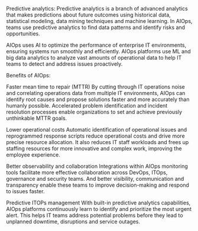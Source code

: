 Predictive analytics: Predictive analytics is a branch of advanced analytics that makes predictions about future outcomes using historical data, statistical modeling, data mining techniques and machine learning. In AIOps, teams use predictive analytics to find data patterns and identify risks and opportunities.

AIOps uses AI to optimize the performance of enterprise IT environments, ensuring systems run smoothly and efficiently. AIOps platforms use ML and big data analytics to analyze vast amounts of operational data to help IT teams to detect and address issues proactively.

Benefits of AIOps:

Faster mean time to repair (MTTR)
By cutting through IT operations noise and correlating operations data from multiple IT environments, AIOps can identify root causes and propose solutions faster and more accurately than humanly possible. Accelerated problem identification and incident resolution processes enable organizations to set and achieve previously unthinkable MTTR goals.

Lower operational costs
Automatic identification of operational issues and reprogrammed response scripts reduce operational costs and drive more precise resource allocation. It also reduces IT staff workloads and frees up staffing resources for more innovative and complex work, improving the employee experience.

Better observability and collaboration
Integrations within AIOps monitoring tools facilitate more effective collaboration across DevOps, ITOps, governance and security teams. And better visibility, communication and transparency enable these teams to improve decision-making and respond to issues faster.

Predictive ITOPs management
With built-in predictive analytics capabilities, AIOps platforms continuously learn to identify and prioritize the most urgent alert. This helps IT teams address potential problems before they lead to unplanned downtime, disruptions and service outages.

